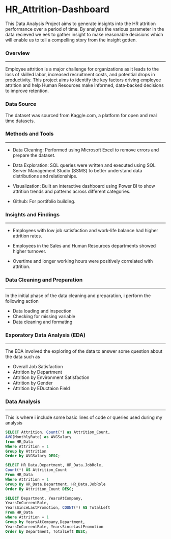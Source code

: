 # HR_Attrition-Dashboard
This Data Analysis Project aims to generate insights into the HR attrition performance over a period of time. By analysis the various parameter in the data recieved we eek to gather insight to make reasonable decisions  which will enable us to tell a compelling story from the insight gotten.

### Overview
---
Employee attrition is a major challenge for organizations as it leads to the loss of skilled labor, increased recruitment costs, and potential drops in productivity.
This project aims to identify the key factors driving employee attrition and help Human Resources make informed, data-backed decisions to improve retention.

### Data Source
The dataset was sourced from Kaggle.com, a platform for open and real time datasets.

### Methods and Tools
---
- Data Cleaning: Performed using Microsoft Excel to remove errors and prepare the dataset.

- Data Exploration: SQL queries were written and executed using SQL Server Management Studio (SSMS) to better understand data distributions and relationships.

- Visualization: Built an interactive dashboard using Power BI to show attrition trends and patterns across different categories.

- Github: For portifolio building.

### Insights and Findings
---
- Employees with low job satisfaction and work-life balance had higher attrition rates.

- Employees in the Sales and Human Resources departments showed higher turnover.

- Overtime and longer working hours were positively correlated with attrition.

### Data Cleaning and Preparation 
---
In the initial phase of the data cleaning and preparation, i perform the following action
- Data loading and inspection
- Checking for missing variable
- Data cleaning and formating

### Exporatory Data Analysis (EDA)
---
The EDA involved the exploring of the data to answer some question about the data such as
- Overall Job Satisfaction
- Attrition by Department
- Attrition by Environment Satisfaction
- Attrition by Gender
- Attrition by EDuctaion Field

### Data Analysis
---
This is where i include some basic lines of code or queries used during my analysis

```SQL
SELECT Attrition, Count(*) as Attrition_Count,
AVG(MonthlyRate) as AVGSalary
from HR_Data
Where Attrition = 1
Group by Attrition
Order by AVGSalary DESC;
```
```SQL
SELECT HR_Data.Department, HR_Data.JobRole, 
Count(*) AS Attrition_Count
From HR_Data
Where Attrition = 1
Group By HR_Data.Department, HR_Data.JobRole
Order By Attrition_Count DESC;
```
```SQL
SELECT Department, YearsAtCompany, 
YearsInCurrentRole, 
YearsSinceLastPromotion, COUNT(*) AS TotalLeft
From HR_Data
where Attrition = 1 
Group by YearsAtCompany,Department, 
YearsInCurrentRole, YearsSinceLastPromotion
Order by Department, TotalLeft DESC;
```
